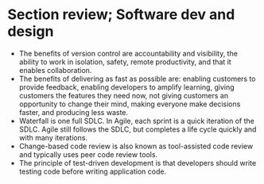 # Section review; Software dev and design
  -	The benefits of version control are accountability and visibility, the ability to work in isolation, safety, remote productivity, and that it enables collaboration.
  -	The benefits of delivering as fast as possible are: enabling customers to provide feedback, enabling developers to amplify learning, giving customers the features they need now, not giving customers an opportunity to change their mind, making everyone make decisions faster, and producing less waste.
  -	Waterfall is one full SDLC. In Agile, each sprint is a quick iteration of the SDLC. Agile still follows the SDLC, but completes a life cycle quickly and with many iterations.
  - Change-based code review is also known as tool-assisted code review and typically uses peer code review tools.
  - The principle of test-driven development is that developers should write testing code before writing application code.
